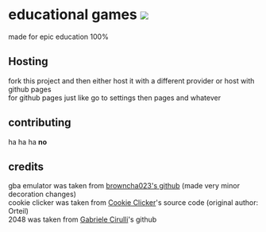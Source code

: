 # educational games <img src="https://img.shields.io/badge/bored-yes-critical?style=for-the-badge&logo=appveyor"/>
made for epic education 100%
## Hosting
fork this project and then either host it with a different provider or host with github pages <br>
for github pages just like go to settings then pages and whatever
## contributing
ha ha ha **no**
## credits
gba emulator was taken from [browncha023's github](https://github.com/Browncha023/GBA) (made very minor decoration changes) <br>
cookie clicker was taken from [Cookie Clicker](https://orteil.dashnet.org/cookieclicker/)'s source code (original author: Orteil) <br>
2048 was taken from [Gabriele Cirulli](https://github.com/gabrielecirulli/2048)'s github

